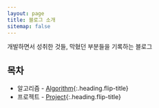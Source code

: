```yaml
---
layout: page
title: 블로그 소개
sitemap: false
---
```


개발하면서 성취한 것들, 막혔던 부분들을 기록하는 블로그

## 목차

- 알고리즘 - [Algorithm]{:.heading.flip-title}
- 프로젝트 - [Project]{:.heading.flip-title}

[algorithm]: algorithm/README.md
[project]: project/README.md
